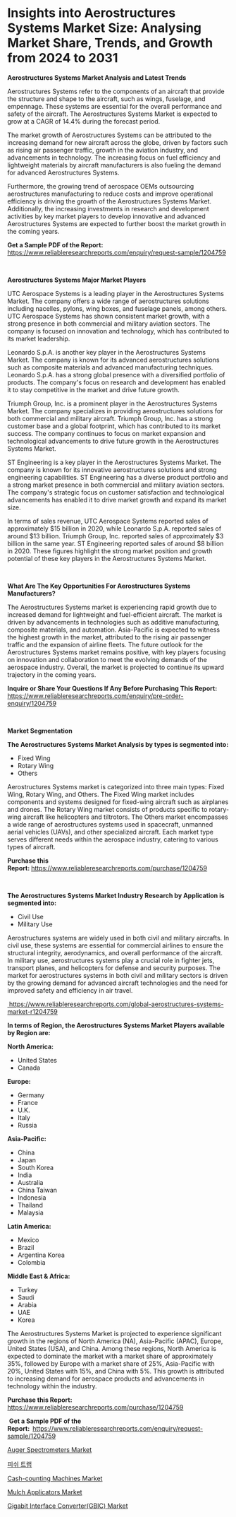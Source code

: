 <p><h1>Insights into Aerostructures Systems Market Size: Analysing Market Share, Trends, and Growth from 2024 to 2031</h1></p><p><strong>Aerostructures Systems Market Analysis and Latest Trends</strong></p>
<p><p>Aerostructures Systems refer to the components of an aircraft that provide the structure and shape to the aircraft, such as wings, fuselage, and empennage. These systems are essential for the overall performance and safety of the aircraft. The Aerostructures Systems Market is expected to grow at a CAGR of 14.4% during the forecast period. </p><p>The market growth of Aerostructures Systems can be attributed to the increasing demand for new aircraft across the globe, driven by factors such as rising air passenger traffic, growth in the aviation industry, and advancements in technology. The increasing focus on fuel efficiency and lightweight materials by aircraft manufacturers is also fueling the demand for advanced Aerostructures Systems.</p><p>Furthermore, the growing trend of aerospace OEMs outsourcing aerostructures manufacturing to reduce costs and improve operational efficiency is driving the growth of the Aerostructures Systems Market. Additionally, the increasing investments in research and development activities by key market players to develop innovative and advanced Aerostructures Systems are expected to further boost the market growth in the coming years.</p></p>
<p><strong>Get a Sample PDF of the Report:&nbsp;</strong> <a href="https://www.reliableresearchreports.com/enquiry/request-sample/1204759">https://www.reliableresearchreports.com/enquiry/request-sample/1204759</a></p>
<p>&nbsp;</p>
<p><strong>Aerostructures Systems Major Market Players</strong></p>
<p><p>UTC Aerospace Systems is a leading player in the Aerostructures Systems Market. The company offers a wide range of aerostructures solutions including nacelles, pylons, wing boxes, and fuselage panels, among others. UTC Aerospace Systems has shown consistent market growth, with a strong presence in both commercial and military aviation sectors. The company is focused on innovation and technology, which has contributed to its market leadership.</p><p>Leonardo S.p.A. is another key player in the Aerostructures Systems Market. The company is known for its advanced aerostructures solutions such as composite materials and advanced manufacturing techniques. Leonardo S.p.A. has a strong global presence with a diversified portfolio of products. The company's focus on research and development has enabled it to stay competitive in the market and drive future growth.</p><p>Triumph Group, Inc. is a prominent player in the Aerostructures Systems Market. The company specializes in providing aerostructures solutions for both commercial and military aircraft. Triumph Group, Inc. has a strong customer base and a global footprint, which has contributed to its market success. The company continues to focus on market expansion and technological advancements to drive future growth in the Aerostructures Systems Market.</p><p>ST Engineering is a key player in the Aerostructures Systems Market. The company is known for its innovative aerostructures solutions and strong engineering capabilities. ST Engineering has a diverse product portfolio and a strong market presence in both commercial and military aviation sectors. The company's strategic focus on customer satisfaction and technological advancements has enabled it to drive market growth and expand its market size.</p><p>In terms of sales revenue, UTC Aerospace Systems reported sales of approximately $15 billion in 2020, while Leonardo S.p.A. reported sales of around $13 billion. Triumph Group, Inc. reported sales of approximately $3 billion in the same year. ST Engineering reported sales of around $8 billion in 2020. These figures highlight the strong market position and growth potential of these key players in the Aerostructures Systems Market.</p></p>
<p>&nbsp;</p>
<p><strong>What Are The Key Opportunities For Aerostructures Systems Manufacturers?</strong></p>
<p><p>The Aerostructures Systems market is experiencing rapid growth due to increased demand for lightweight and fuel-efficient aircraft. The market is driven by advancements in technologies such as additive manufacturing, composite materials, and automation. Asia-Pacific is expected to witness the highest growth in the market, attributed to the rising air passenger traffic and the expansion of airline fleets. The future outlook for the Aerostructures Systems market remains positive, with key players focusing on innovation and collaboration to meet the evolving demands of the aerospace industry. Overall, the market is projected to continue its upward trajectory in the coming years.</p></p>
<p><strong>Inquire or Share Your Questions If Any Before Purchasing This Report:</strong> <a href="https://www.reliableresearchreports.com/enquiry/pre-order-enquiry/1204759">https://www.reliableresearchreports.com/enquiry/pre-order-enquiry/1204759</a></p>
<p>&nbsp;</p>
<p><strong>Market Segmentation</strong></p>
<p><strong>The Aerostructures Systems Market Analysis by types is segmented into:</strong></p>
<p><ul><li>Fixed Wing</li><li>Rotary Wing</li><li>Others</li></ul></p>
<p><p>Aerostructures Systems market is categorized into three main types: Fixed Wing, Rotary Wing, and Others. The Fixed Wing market includes components and systems designed for fixed-wing aircraft such as airplanes and drones. The Rotary Wing market consists of products specific to rotary-wing aircraft like helicopters and tiltrotors. The Others market encompasses a wide range of aerostructures systems used in spacecraft, unmanned aerial vehicles (UAVs), and other specialized aircraft. Each market type serves different needs within the aerospace industry, catering to various types of aircraft.</p></p>
<p><strong>Purchase this Report:&nbsp;</strong><a href="https://www.reliableresearchreports.com/purchase/1204759">https://www.reliableresearchreports.com/purchase/1204759</a></p>
<p>&nbsp;</p>
<p><strong>The Aerostructures Systems Market Industry Research by Application is segmented into:</strong></p>
<p><ul><li>Civil Use</li><li>Military Use</li></ul></p>
<p><p>Aerostructures systems are widely used in both civil and military aircrafts. In civil use, these systems are essential for commercial airlines to ensure the structural integrity, aerodynamics, and overall performance of the aircraft. In military use, aerostructures systems play a crucial role in fighter jets, transport planes, and helicopters for defense and security purposes. The market for aerostructures systems in both civil and military sectors is driven by the growing demand for advanced aircraft technologies and the need for improved safety and efficiency in air travel.</p></p>
<p><a href="https://www.reliableresearchreports.com/global-aerostructures-systems-market-r1204759">&nbsp;https://www.reliableresearchreports.com/global-aerostructures-systems-market-r1204759</a></p>
<p><strong>In terms of Region, the Aerostructures Systems Market Players available by Region are:</strong></p>
<p>
    <p> <strong> North America: </strong>
        <ul>
            <li>United States</li>
            <li>Canada</li>
        </ul>
        </p> 
    <p> <strong> Europe: </strong>
        <ul>
            <li>Germany</li>
            <li>France</li>
            <li>U.K.</li>
            <li>Italy</li>
            <li>Russia</li>
        </ul>
        </p> 
    <p> <strong> Asia-Pacific: </strong>
        <ul>
            <li>China</li>
            <li>Japan</li>
            <li>South Korea</li>
            <li>India</li>
            <li>Australia</li>
            <li>China Taiwan</li>
            <li>Indonesia</li>
            <li>Thailand</li>
            <li>Malaysia</li>
        </ul>
        </p> 
    <p> <strong> Latin America: </strong>
        <ul>
            <li>Mexico</li>
            <li>Brazil</li>
            <li>Argentina Korea</li>
            <li>Colombia</li>
        </ul>
        </p> 
    <p> <strong> Middle East & Africa: </strong>
        <ul>
            <li>Turkey</li>
            <li>Saudi</li>
            <li>Arabia</li>
            <li>UAE</li>
            <li>Korea</li>
        </ul>
    </p>
    </p>
<p><p>The Aerostructures Systems Market is projected to experience significant growth in the regions of North America (NA), Asia-Pacific (APAC), Europe, United States (USA), and China. Among these regions, North America is expected to dominate the market with a market share of approximately 35%, followed by Europe with a market share of 25%, Asia-Pacific with 20%, United States with 15%, and China with 5%. This growth is attributed to increasing demand for aerospace products and advancements in technology within the industry.</p></p>
<p><strong>Purchase this Report: </strong><a href="https://www.reliableresearchreports.com/purchase/1204759">https://www.reliableresearchreports.com/purchase/1204759</a></p>
<p>&nbsp;<strong>Get a Sample PDF of the Report:&nbsp;&nbsp;</strong><a href="https://www.reliableresearchreports.com/enquiry/request-sample/1204759">https://www.reliableresearchreports.com/enquiry/request-sample/1204759</a></p>
<p><strong></strong></p>
<p><p><a href="https://github.com/guneycigdem35/Market-Research-Report-List-4/blob/main/auger-spectrometers-market.md">Auger Spectrometers Market</a></p><p><a href="https://github.com/mdmazharulnwr786/Market-Research-Report-List-2/blob/main/906323671256.md">피쉬 트랩</a></p><p><a href="https://github.com/IzaiahBartell/Market-Research-Report-List-2/blob/main/cash-counting-machines-market.md">Cash-counting Machines Market</a></p><p><a href="https://github.com/biheemgalvinlouises6hokrh3h/Market-Research-Report-List-3/blob/main/mulch-applicators-market.md">Mulch Applicators Market</a></p><p><a href="https://github.com/Valeridd446677/Market-Research-Report-List-2/blob/main/gigabit-interface-convertergbic-market.md">Gigabit Interface Converter(GBIC) Market</a></p></p>